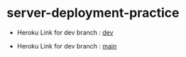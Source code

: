# server-deployment-practice


* Heroku Link for dev branch : [dev](https://momaniosama1-server-deploy-dev.herokuapp.com/)

* Heroku Link for dev branch : [main](https://osamamomani-server-deploy-prod.herokuapp.com/)